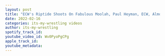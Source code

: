 ```yaml
---
layout: post
title: "ECW's Riptide Shoots On Fabulous Moolah, Paul Heyman, ECW, Almost Signing For WWE & More"
date: 2022-02-16
categories: its-my-wrestling videos
author: its-my-wrestling
spotify_track_id: 
youtube_video_id: Wv0PyoPgCPg
apple_track_id: 
youtube_metadata: 
---
```

